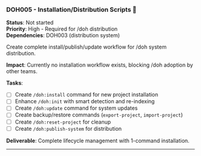 ### DOH005 - Installation/Distribution Scripts 🚩

**Status**: Not started  
**Priority**: High - Required for /doh distribution  
**Dependencies**: DOH003 (distribution system)

Create complete install/publish/update workflow for /doh system distribution.

**Impact**: Currently no installation workflow exists, blocking /doh adoption by other teams.

**Tasks**:

- [ ] Create `/doh:install` command for new project installation
- [ ] Enhance `/doh:init` with smart detection and re-indexing
- [ ] Create `/doh:update` command for system updates
- [ ] Create backup/restore commands (`export-project`, `import-project`)
- [ ] Create `/doh:reset-project` for cleanup
- [ ] Create `/doh:publish-system` for distribution

**Deliverable**: Complete lifecycle management with 1-command installation.

---
